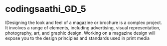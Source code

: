 # codingsaathi_GD_5

IDesigning the look and feel of a magazine or brochure is a complex project. It involves a range of elements, including advertising, visual representation, photography, art, and graphic design. Working on a magazine design will expose you to the design principles and standards used in print media
